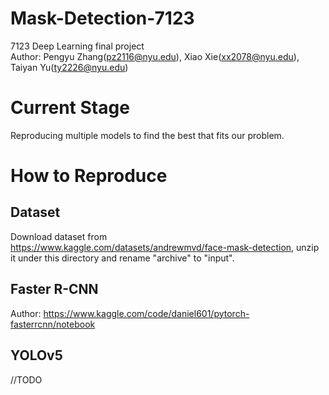 # Mask-Detection-7123
7123 Deep Learning final project\
Author: Pengyu Zhang(pz2116@nyu.edu), Xiao Xie(xx2078@nyu.edu), Taiyan Yu(ty2226@nyu.edu)

# Current Stage
Reproducing multiple models to find the best that fits our problem.

# How to Reproduce
## Dataset
Download dataset from https://www.kaggle.com/datasets/andrewmvd/face-mask-detection, unzip it under this directory and rename "archive" to "input".

## Faster R-CNN
Author: https://www.kaggle.com/code/daniel601/pytorch-fasterrcnn/notebook

## YOLOv5
//TODO